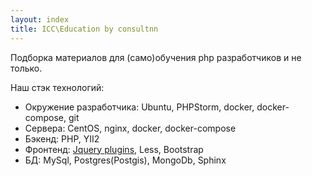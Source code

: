 ```yaml
---
layout: index
title: ICC\Education by consultnn
---
```


Подборка материалов для (само)обучения php разработчиков и не только.

Наш стэк технологий:
* Окружение разработчика: Ubuntu, PHPStorm, docker, docker-compose, git
* Сервера: CentOS, nginx, docker, docker-compose
* Бэкенд: PHP, YII2
* Фронтенд: [Jquery plugins](https://github.com/jquery-boilerplate/jquery-boilerplate), Less, Bootstrap
* БД: MySql, Postgres(Postgis), MongoDb, Sphinx